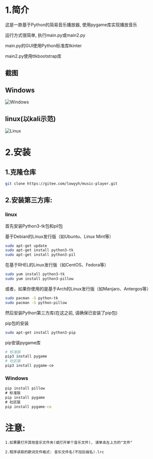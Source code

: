 <!--
 * @Author: lowyyh lowyyh.com@outlook.com
 * @Date: 2024-01-06 10:54:39
 * @LastEditors: lowyyh lowyyh.com@outlook.com
 * @LastEditTime: 2024-01-14 17:19:10
 * @FilePath: \undefinedd:\desktop\programme\GUI项目\音乐播放器\README.md
 * @Description: 这是默认设置,请设置`customMade`, 打开koroFileHeader查看配置 进行设置: https://github.com/OBKoro1/koro1FileHeader/wiki/%E9%85%8D%E7%BD%AE
-->
# 1.简介
这是一款基于Python的简易音乐播放器, 使用pygame库实现播放音乐

运行方式很简单, 执行main.py或main2.py

main.py的GUI使用Python标准库tkinter

main2.py使用ttkbootstrap库

## 截图

## Windows

![Windows](https://gitee.com/lowyyh/own-images/raw/master/img.png)

## linux(以kali示范)

![Linux](https://gitee.com/lowyyh/own-images/raw/master/img2.png)

# 2.安装
## 1.克隆仓库

```bash
git clone https://gitee.com/lowyyh/music-player.git
```
## 2.安装第三方库:
### linux
首先安装Python3-tk包和pil包

基于Debian的Linux发行版（如Ubuntu、Linux Mint等）
```bash
sudo apt-get update
sudo apt-get install python3-tk
sudo apt-get install python3-pil
```
在基于RHEL的Linux发行版（如CentOS、Fedora等）
```bash
sudo yum install python3-tk
sudo yum install python3-pillow
```
或者，如果你使用的是基于Arch的Linux发行版（如Manjaro、Antergos等）
```bash
sudo pacman -S python-tk
sudo pacman -S python-pillow
```
然后安装Python第三方库(在这之前, 请确保已安装了pip包)

pip包的安装
```bash
sudo apt-get install python3-pip
```
pip安装pygame库
```bash
# 标准版
pip3 install pygame
# 社区版
pip3 install pygame-ce
```
### Windows
```cmd
pip install pillow
# 标准版
pip install pygame
# 社区版
pip install pygame-ce
```

# 注意:

    1.如果要打开其他音乐文件夹(或打开单个音乐文件), 请单击左上方的"文件"

    2.程序读取的歌词文件格式: 音乐文件名(不加后缀名).lrc